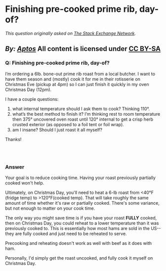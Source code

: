 # Finishing pre-cooked prime rib, day-of?

_This question originally asked on [The Stack Exchange Network](https://cooking.stackexchange.com/q/104119)._

_By: [Aptos](https://cooking.stackexchange.com/u/80022)_
All content is licensed under [CC BY-SA](https://creativecommons.org/licenses/by-sa/4.0/)
<br>
--------------------------------------------
### Q: Finishing pre-cooked prime rib, day-of?
<p>I’m ordering a 6lb. bone-out prime rib roast from a local butcher. I want to have them season and (mostly) cook it for me in their rotisserie on Christmas Eve (pickup at 4pm) so I can just finish it quickly in my oven Christmas Day (12pm).</p>

<p>I have a couple questions:</p>

<ol>
<li>what internal temperature should I ask them to cook? Thinking 110°.</li>
<li>what’s the best method to finish it? I’m thinking rest to room temperature then 375° uncovered oven roast until 120° internal to get a crisp herb crusted exterior (as opposed to a foil tent or foil wrap).</li>
<li>am I insane? Should I just roast it all myself?</li>
</ol>

<p>Thanks!</p>

<br><br>
### Answer 
<p>Your goal is to reduce cooking time. Having your roast previously partially cooked won't help.</p>

<p>Ultimately, on Christmas Day, you'll need to heat a 6-lb roast from &lt;40°F (fridge temp) to >120°F(cooked temp). That will take roughly the same amount of time whether it's raw or partially cooked. There's some variance, but not enough to matter on your cook time.</p>

<p>The only way you might save time is if you have your roast <strong>FULLY</strong> cooked, then on Christmas Day, you could reheat to a lower temperature than it was previously cooked to. This is essentially how most hams are sold in the US--they are fully cooked and just need to be reheated to serve. </p>

<p>Precooking and reheating doesn't work as well with beef as it does with ham. </p>

<p>Personally, I'd simply get the roast uncooked, and fully cook it myself on Christmas Day.</p>

